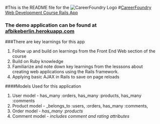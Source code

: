 #This is the README file for the ![CareerFoundry Logo](http://en.webrazzi.com/wp-content/uploads/2014/06/CareerFoundry-logo.jpg)
#[CareerFoundry Web Development Course Rails App](http://www.careerfoundry.com)

### The demo application can be found at [afbikeberlin.herokuapp.com](https://afbikeberlin.herokuapp.com/)
###There are key learnings for this app
1. Follow up and build on learnings from the Front End Web section of the course
2. Build on Ruby knowledge
3. Familiarize and note down key learnings from the lesssons about creating web applications using the Rails framework.
4. Applying basic AJAX in Rails to save on page reloads

####Models Used for this application
1. User model - has_many :orders, has_many :products, has_many :comments
2. Product model - _belongs_to :users, :orders, has_many :comments,
3. Order model - _has_many :products_
4. Comment model - _includes comment and rating attributes_